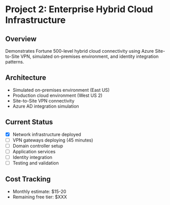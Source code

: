 # Project 2: Enterprise Hybrid Cloud Infrastructure

## Overview
Demonstrates Fortune 500-level hybrid cloud connectivity using Azure Site-to-Site VPN, simulated on-premises environment, and identity integration patterns.

## Architecture
- Simulated on-premises environment (East US)
- Production cloud environment (West US 2)
- Site-to-Site VPN connectivity
- Azure AD integration simulation

## Current Status
- [x] Network infrastructure deployed
- [ ] VPN gateways deploying (45 minutes)
- [ ] Domain controller setup
- [ ] Application services
- [ ] Identity integration
- [ ] Testing and validation

## Cost Tracking
- Monthly estimate: $15-20
- Remaining free tier: $XXX
